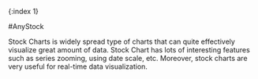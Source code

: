 {:index 1}

#AnyStock

Stock Charts is widely spread type of charts that can quite effectively visualize great amount of data. Stock Chart has lots of interesting features such as series zooming, using date scale, etc. Moreover, stock charts are very useful for real-time data visualization.

